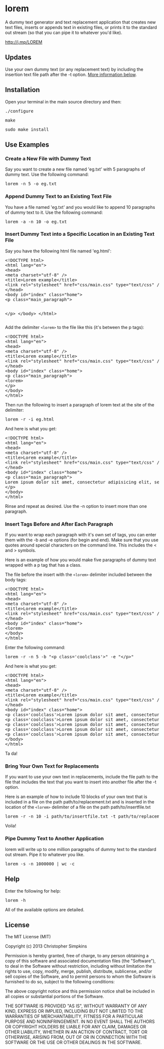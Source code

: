 lorem
=====

A dummy text generator and text replacement application that creates new text files, inserts or appends text in existing files, or prints it to the standard out stream (so that you can pipe it to whatever you'd like).

<a href="http://j.mp/LOREM">http://j.mp/LOREM</a>

## Updates
Use your own dummy text (or any replacement text) by including the insertion text file path after the -t option.  <a href="https://github.com/chrissimpkins/lorem#bring-your-own-text-for-replacements">More information below</a>.

## Installation
Open your terminal in the main source directory and then:
<pre>./configure</pre>
<pre>make</pre>
<pre>sudo make install</pre>
## Use Examples

### Create a New File with Dummy Text
<p>Say you want to create a new file named 'eg.txt' with 5 paragraphs of dummy text. Use the following command:</p>
<pre>lorem -n 5 -o eg.txt</pre>

### Append Dummy Text to an Existing Text File
<p>You have a file named 'eg.txt' and you would like to append 10 paragraphs of dummy text to it. Use the following command:</p>
<pre>lorem -a -n 10 -o eg.txt</pre>

### Insert Dummy Text into a Specific Location in an Existing Text File
<p>Say you have the following html file named 'eg.html':</p>
<pre>
&lt;!DOCTYPE html&gt;
&lt;html lang="en"&gt;
&lt;head&gt;
&lt;meta charset="utf-8" /&gt;
&lt;title&gt;Lorem example&lt;/title&gt;
&lt;link rel="stylesheet" href="css/main.css" type="text/css" /&gt;
&lt;/head&gt;
&lt;body id="index" class="home"&gt;
&lt;p class="main_paragraph"&gt;
  
&lt;/p&gt;
&lt;/body&gt;
&lt;/html&gt;
</pre>
<p>Add the delimiter <code>&lt;lorem&gt;</code> to the file like this (it's between the p tags):</p>
<pre>
&lt;!DOCTYPE html&gt;
&lt;html lang="en"&gt;
&lt;head&gt;
&lt;meta charset="utf-8" /&gt;
&lt;title&gt;Lorem example&lt;/title&gt;
&lt;link rel="stylesheet" href="css/main.css" type="text/css" /&gt;
&lt;/head&gt;
&lt;body id="index" class="home"&gt;
&lt;p class="main_paragraph"&gt;
&lt;lorem&gt;
&lt;/p&gt;
&lt;/body&gt;
&lt;/html&gt;
</pre>
<p>Then run the following to insert a paragraph of lorem text at the site of the <lorem> delimiter:</p>
<pre>lorem -r -i eg.html</pre>
<p>And here is what you get:</p>
<pre>
&lt;!DOCTYPE html&gt;
&lt;html lang="en"&gt;
&lt;head&gt;
&lt;meta charset="utf-8" /&gt;
&lt;title&gt;Lorem example&lt;/title&gt;
&lt;link rel="stylesheet" href="css/main.css" type="text/css" /&gt;
&lt;/head&gt;
&lt;body id="index" class="home"&gt;
&lt;p class="main_paragraph"&gt;
Lorem ipsum dolor sit amet, consectetur adipisicing elit, sed do eiusmod tempor incididunt ut labore et dolore magna aliqua. Ut enim ad minim veniam, quis nostrud exercitation ullamco laboris nisi ut aliquip ex ea commodo consequat. Duis aute irure dolor in reprehenderit in voluptate velit esse cillum dolore eu fugiat nulla pariatur. Excepteur sint occaecat cupidatat non proident, sunt in culpa qui officia deserunt mollit anim id est laborum.
&lt;/p&gt;
&lt;/body&gt;
&lt;/html&gt;
</pre>
<p>Rinse and repeat as desired.  Use the -n option to insert more than one paragraph.</p>

### Insert Tags Before and After Each Paragraph
<p>If you want to wrap each paragraph with it's own set of tags, you can enter them with the -b and -e options (for begin and end). Make sure that you use quotes around special characters on the command line. This includes the &lt; and &gt; symbols.</p>

<p>Here is an example of how you would make five paragraphs of dummy text wrapped with a p tag that has a class.</p>

<p>The file before the insert with the <code>&lt;lorem&gt;</code> delimiter included between the body tags:</p>
<pre>
&lt;!DOCTYPE html&gt;
&lt;html lang="en"&gt;
&lt;head&gt;
&lt;meta charset="utf-8" /&gt;
&lt;title&gt;Lorem example&lt;/title&gt;
&lt;link rel="stylesheet" href="css/main.css" type="text/css" /&gt;
&lt;/head&gt;
&lt;body id="index" class="home"&gt;
&lt;lorem&gt;
&lt;/body&gt;
&lt;/html&gt;
</pre>

<p>Enter the following command:</p>
<pre>lorem -r -n 5 -b &quot;&lt;p class='coolclass'&gt;&quot; -e &quot;&lt;/p&gt;&quot;</pre>
<p>And here is what you get:</p>
<pre>
&lt;!DOCTYPE html&gt;
&lt;html lang="en"&gt;
&lt;head&gt;
&lt;meta charset="utf-8" /&gt;
&lt;title&gt;Lorem example&lt;/title&gt;
&lt;link rel="stylesheet" href="css/main.css" type="text/css" /&gt;
&lt;/head&gt;
&lt;body id="index" class="home"&gt;
&lt;p class='coolclass'&gt;Lorem ipsum dolor sit amet, consectetur adipisicing elit, sed do eiusmod tempor incididunt ut labore et dolore magna aliqua. Ut enim ad minim veniam, quis nostrud exercitation ullamco laboris nisi ut aliquip ex ea commodo consequat. Duis aute irure dolor in reprehenderit in voluptate velit esse cillum dolore eu fugiat nulla pariatur. Excepteur sint occaecat cupidatat non proident, sunt in culpa qui officia deserunt mollit anim id est laborum.&lt;/p&gt;
&lt;p class='coolclass'&gt;Lorem ipsum dolor sit amet, consectetur adipisicing elit, sed do eiusmod tempor incididunt ut labore et dolore magna aliqua. Ut enim ad minim veniam, quis nostrud exercitation ullamco laboris nisi ut aliquip ex ea commodo consequat. Duis aute irure dolor in reprehenderit in voluptate velit esse cillum dolore eu fugiat nulla pariatur. Excepteur sint occaecat cupidatat non proident, sunt in culpa qui officia deserunt mollit anim id est laborum.&lt;/p&gt;
&lt;p class='coolclass'&gt;Lorem ipsum dolor sit amet, consectetur adipisicing elit, sed do eiusmod tempor incididunt ut labore et dolore magna aliqua. Ut enim ad minim veniam, quis nostrud exercitation ullamco laboris nisi ut aliquip ex ea commodo consequat. Duis aute irure dolor in reprehenderit in voluptate velit esse cillum dolore eu fugiat nulla pariatur. Excepteur sint occaecat cupidatat non proident, sunt in culpa qui officia deserunt mollit anim id est laborum.&lt;/p&gt;
&lt;p class='coolclass'&gt;Lorem ipsum dolor sit amet, consectetur adipisicing elit, sed do eiusmod tempor incididunt ut labore et dolore magna aliqua. Ut enim ad minim veniam, quis nostrud exercitation ullamco laboris nisi ut aliquip ex ea commodo consequat. Duis aute irure dolor in reprehenderit in voluptate velit esse cillum dolore eu fugiat nulla pariatur. Excepteur sint occaecat cupidatat non proident, sunt in culpa qui officia deserunt mollit anim id est laborum.&lt;/p&gt;
&lt;p class='coolclass'&gt;Lorem ipsum dolor sit amet, consectetur adipisicing elit, sed do eiusmod tempor incididunt ut labore et dolore magna aliqua. Ut enim ad minim veniam, quis nostrud exercitation ullamco laboris nisi ut aliquip ex ea commodo consequat. Duis aute irure dolor in reprehenderit in voluptate velit esse cillum dolore eu fugiat nulla pariatur. Excepteur sint occaecat cupidatat non proident, sunt in culpa qui officia deserunt mollit anim id est laborum.&lt;/p&gt;
&lt;/body&gt;
&lt;/html&gt;
</pre>

Ta da!

### Bring Your Own Text for Replacements
<p>If you want to use your own text in replacements, include the file path to the file that includes the text that you want to insert into another file after the -t option.</p>
<p>Here is an example of how to include 10 blocks of your own text that is included in a file on the path path/to/replacement.txt and is inserted in the location of the <code>&lt;lorem&gt;</code> delimiter of a file on the path path/to/insertfile.txt</p>

<pre>lorem -r -n 10 -i path/to/insertfile.txt -t path/to/replacement.txt</pre>

<p>Voila!</p>

### Pipe Dummy Text to Another Application
<p>lorem will write up to one million paragraphs of dummy text to the standard out stream.  Pipe it to whatever you like.</p>
<pre>lorem -s -n 1000000 | wc -c</pre>

## Help
Enter the following for help:
<pre>lorem -h</pre>
All of the available options are detailed.

## License

The MIT License (MIT)

Copyright (c) 2013 Christopher Simpkins

Permission is hereby granted, free of charge, to any person obtaining a copy
of this software and associated documentation files (the "Software"), to deal
in the Software without restriction, including without limitation the rights
to use, copy, modify, merge, publish, distribute, sublicense, and/or sell
copies of the Software, and to permit persons to whom the Software is
furnished to do so, subject to the following conditions:

The above copyright notice and this permission notice shall be included in
all copies or substantial portions of the Software.

THE SOFTWARE IS PROVIDED "AS IS", WITHOUT WARRANTY OF ANY KIND, EXPRESS OR
IMPLIED, INCLUDING BUT NOT LIMITED TO THE WARRANTIES OF MERCHANTABILITY,
FITNESS FOR A PARTICULAR PURPOSE AND NONINFRINGEMENT. IN NO EVENT SHALL THE
AUTHORS OR COPYRIGHT HOLDERS BE LIABLE FOR ANY CLAIM, DAMAGES OR OTHER
LIABILITY, WHETHER IN AN ACTION OF CONTRACT, TORT OR OTHERWISE, ARISING FROM,
OUT OF OR IN CONNECTION WITH THE SOFTWARE OR THE USE OR OTHER DEALINGS IN
THE SOFTWARE.


